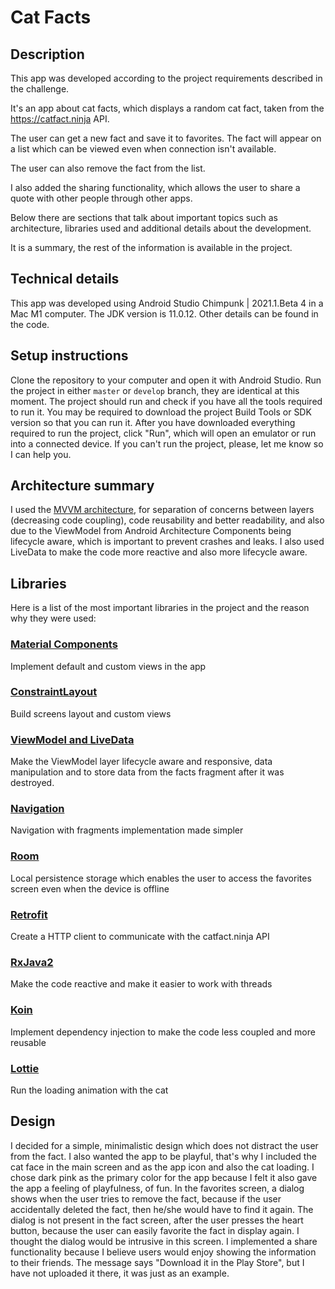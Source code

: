 # Cat Facts

## Description

This app was developed according to the project requirements described in the challenge.

It's an app about cat facts, which displays a random cat fact, taken from the https://catfact.ninja API.

The user can get a new fact and save it to favorites. The fact will appear
on a list which can be viewed even when connection isn't available.

The user can also remove the fact from the list.

I also added the sharing functionality, which allows the user to share
a quote with other people through other apps.

Below there are sections that talk about important topics such as architecture, libraries used and additional details about the development.

It is a summary, the rest of the information is available in the project.

## Technical details

This app was developed using Android Studio Chimpunk | 2021.1.Beta 4 in a Mac M1 computer.
The JDK version is 11.0.12. Other details can be found in the code.

## Setup instructions

Clone the repository to your computer and open it with Android Studio.
Run the project in either `master` or `develop` branch, they are identical at this moment.
The project should run and check if you have all the tools required to run it.
You may be required to download the project Build Tools or SDK version so that
you can run it.
After you have downloaded everything required to run the project, click "Run", which will open an emulator or run into a connected device.
If you can't run the project, please, let me know so I can help you.

## Architecture summary

I used the [MVVM architecture](https://developer.android.com/jetpack/guide), for separation of concerns between layers (decreasing code coupling),
code reusability and better readability, and also due to the ViewModel from Android Architecture Components
being lifecycle aware, which is important to prevent crashes and leaks.
I also used LiveData to make the code more reactive and also more lifecycle aware.

## Libraries

Here is a list of the most important libraries in the project and the reason why they were used:

### [Material Components](https://github.com/material-components/material-components-android)

Implement default and custom views in the app

### [ConstraintLayout](https://developer.android.com/jetpack/androidx/releases/constraintlayout)

Build screens layout and custom views

### [ViewModel and LiveData](https://developer.android.com/jetpack/androidx/releases/lifecycle#declaring_dependencies)

Make the ViewModel layer lifecycle aware and responsive, data manipulation and to store data from the facts fragment after it was destroyed.

### [Navigation](https://developer.android.com/guide/navigation/navigation-getting-started)

Navigation with fragments implementation made simpler

### [Room](https://developer.android.com/training/data-storage/room)

Local persistence storage which enables the user to access the favorites screen even when the device is offline

### [Retrofit](https://square.github.io/retrofit/)

Create a HTTP client to communicate with the catfact.ninja API

### [RxJava2](https://github.com/ReactiveX/RxAndroid)

Make the code reactive and make it easier to work with threads

### [Koin](https://insert-koin.io/)

Implement dependency injection to make the code less coupled and more reusable

### [Lottie](https://github.com/airbnb/lottie-android)

Run the loading animation with the cat

## Design

I decided for a simple, minimalistic design which does not distract the user from the fact.
I also wanted the app to be playful, that's why I included the cat face in the main screen and as the app icon and also the cat loading.
I chose dark pink as the primary color for the app because I felt it also gave the app a feeling of playfulness, of fun.
In the favorites screen, a dialog shows when the user tries to remove the fact, because if the user accidentally deleted the fact, then he/she would have to find it again.
The dialog is not present in the fact screen, after the user presses the heart button, because the user can easily favorite the fact in display again. I thought the dialog would be intrusive in this screen.
I implemented a share functionality because I believe users would enjoy showing the information to their friends. The message says "Download it in the Play Store", but I have not uploaded it there, it was just as an example.
